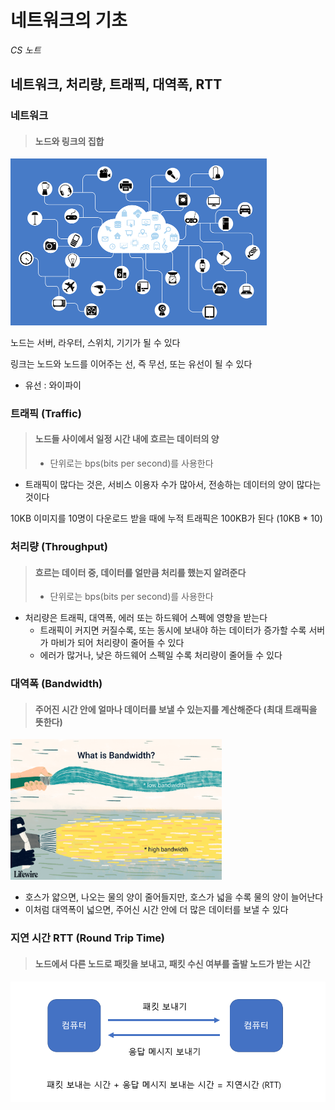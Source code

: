# 네트워크의 기초

*CS 노트*



## 네트워크, 처리량, 트래픽, 대역폭, RTT



### 네트워크

> #### 노드와 링크의 집합

<img src="7_네트워크의_기초.assets/99AE14365A5FE4EA1A.png" alt="99AE14365A5FE4EA1A" style="zoom:50%;" />

노드는 서버, 라우터, 스위치, 기기가 될 수 있다

링크는 노드와 노드를 이어주는 선, 즉 무선, 또는 유선이 될 수 있다

- 유선 : 와이파이



### 트래픽 (Traffic)

> #### 노드들 사이에서 일정 시간 내에 흐르는 데이터의 양
>
> - 단위로는 bps(bits per second)를 사용한다



- 트래픽이 많다는 것은, 서비스 이용자 수가 많아서, 전송하는 데이터의 양이 많다는 것이다



10KB 이미지를 10명이 다운로드 받을 때에 누적 트래픽은 100KB가 된다 (10KB * 10)



### 처리량 (Throughput)

> #### 흐르는 데이터 중, 데이터를 얼만큼 처리를 했는지 알려준다
>
> - 단위로는 bps(bits per second)를 사용한다



- 처리량은 트래픽, 대역폭, 에러 또는 하드웨어 스펙에 영향을 받는다
  - 트래픽이 커지면 커질수록, 또는 동시에 보내야 하는 데이터가 증가할 수록 서버가 마비가 되어 처리량이 줄어들 수 있다
  - 에러가 많거나, 낮은 하드웨어 스펙일 수록 처리량이 줄어들 수 있다



### 대역폭 (Bandwidth)

> #### 주어진 시간 안에 얼마나 데이터를 보낼 수 있는지를 계산해준다 (최대 트래픽을 뜻한다)

<img src="7_네트워크의_기초.assets/what-is-bandwidth-26258091-957d0a321cbe4b09b05b4b211b7e7e6b.png" alt="what-is-bandwidth-26258091-957d0a321cbe4b09b05b4b211b7e7e6b" style="zoom: 33%;" />

- 호스가 얇으면, 나오는 물의 양이 줄어들지만, 호스가 넓을 수록 물의 양이 늘어난다
- 이처럼 대역폭이 넓으면, 주어신 시간 안에 더 많은 데이터를 보낼 수 있다



### 지연 시간 RTT (Round Trip Time)

> #### 노드에서 다른 노드로 패킷을 보내고, 패킷 수신 여부를 출발 노드가 받는 시간

<img src="7_네트워크의_기초.assets/image-20230222105518586.png" alt="image-20230222105518586" style="zoom:67%;" />
